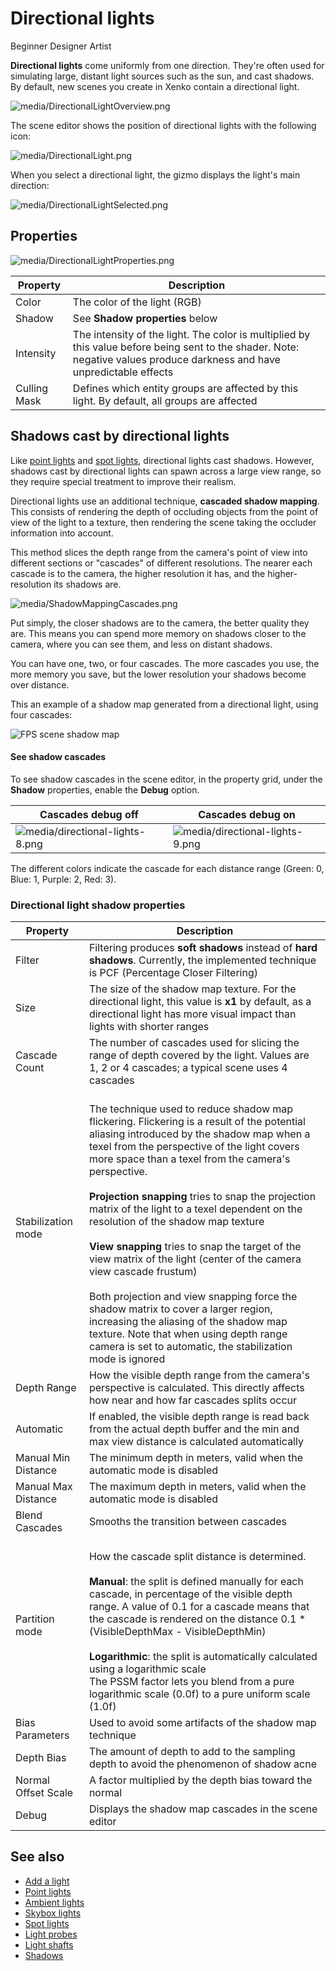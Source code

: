 # Directional lights

<span class="label label-doc-level">Beginner</span>
<span class="label label-doc-audience">Designer</span>
<span class="label label-doc-audience">Artist</span>

**Directional lights** come uniformly from one direction. They're often used for simulating large, distant light sources such as the sun, and cast shadows. By default, new scenes you create in Xenko contain a directional light.

![media/DirectionalLightOverview.png](media/DirectionalLightOverview.png) 

The scene editor shows the position of directional lights with the following icon:

![media/DirectionalLight.png](media/DirectionalLight.png) 

When you select a directional light, the gizmo displays the light's main direction:

![media/DirectionalLightSelected.png](media/DirectionalLightSelected.png) 

## Properties

![media/DirectionalLightProperties.png](media/DirectionalLightProperties.png) 

| Property     | Description                                                                                    
| ------------ | ---------- |
| Color        | The color of the light (RGB)
| Shadow       | See **Shadow properties** below
| Intensity    | The intensity of the light. The color is multiplied by this value before being sent to the shader. Note: negative values produce darkness and have unpredictable effects
| Culling Mask | Defines which entity groups are affected by this light. By default, all groups are affected

## Shadows cast by directional lights

Like [point lights](point-lights.md) and [spot lights](spot-lights.md), directional lights cast shadows. However, shadows cast by directional lights can spawn across a large view range, so they require special treatment to improve their realism.

Directional lights use an additional technique, **cascaded shadow mapping**. This consists of rendering the depth of occluding objects from the point of view of the light to a texture, then rendering the scene taking the occluder information into account.

This method slices the depth range from the camera's point of view into different sections or "cascades" of different resolutions. The nearer each cascade is to the camera, the higher resolution it has, and the higher-resolution its shadows are.

![media/ShadowMappingCascades.png](media/ShadowMappingCascades.png) 

Put simply, the closer shadows are to the camera, the better quality they are. This means you can spend more memory on shadows closer to the camera, where you can see them, and less on distant shadows.

You can have one, two, or four cascades. The more cascades you use, the more memory you save, but the lower resolution your shadows become over distance.

This an example of a shadow map generated from a directional light, using four cascades:

![FPS scene shadow map](media/shadow-atlas-2x.png)

#### See shadow cascades

To see shadow cascades in the scene editor, in the property grid, under the **Shadow** properties, enable the **Debug** option.

| Cascades debug off    | Cascades debug on     
| ---------------------- | ----------
| ![media/directional-lights-8.png](media/directional-lights-8.png)  | ![media/directional-lights-9.png](media/directional-lights-9.png)

The different colors indicate the cascade for each distance range (Green: 0, Blue: 1, Purple: 2, Red: 3).

### Directional light shadow properties

| Property            | Description             
| ------------------- | ------------
| Filter              | Filtering produces **soft shadows** instead of **hard shadows**. Currently, the implemented technique is PCF (Percentage Closer Filtering)
| Size                | The size of the shadow map texture. For the directional light, this value is **x1** by default, as a directional light has more visual impact than lights with shorter ranges
| Cascade Count       | The number of cascades used for slicing the range of depth covered by the light. Values are 1, 2 or 4 cascades; a typical scene uses 4 cascades
| Stabilization mode  | <br>The technique used to reduce shadow map flickering. Flickering is a result of the potential aliasing introduced by the shadow map when a texel from the perspective of the light covers more space than a texel from the camera's perspective.</br> <br> **Projection snapping** tries to snap the projection matrix of the light to a texel dependent on the resolution of the shadow map texture</br> <br>**View snapping** tries to snap the target of the view matrix of the light (center of the camera view cascade frustum)</br> <br>Both projection and view snapping force the shadow matrix to cover a larger region, increasing the aliasing of the shadow map texture. Note that when using depth range camera is set to automatic, the stabilization mode is ignored</br>
| Depth Range         | How the visible depth range from the camera's perspective is calculated. This directly affects how near and how far cascades splits occur
| Automatic           | If enabled, the visible depth range is read back from the actual depth buffer and the min and max view distance is calculated automatically
| Manual Min Distance | The minimum depth in meters, valid when the automatic mode is disabled
| Manual Max Distance | The maximum depth in meters, valid when the automatic mode is disabled
| Blend Cascades      | Smooths the transition between cascades  
| Partition mode      | <br>How the cascade split distance is determined.</br> <br> **Manual**: the split is defined manually for each cascade, in percentage of the visible depth range. A value of 0.1 for a cascade means that the cascade is rendered on the distance 0.1 * (VisibleDepthMax - VisibleDepthMin)<br> <br> **Logarithmic**: the split is automatically calculated using a logarithmic scale <br> The PSSM factor lets you blend from a pure logarithmic scale (0.0f) to a pure uniform scale (1.0f)<br>
| Bias Parameters     | Used to avoid some artifacts of the shadow map technique
| Depth Bias          | The amount of depth to add to the sampling depth to avoid the phenomenon of shadow acne
| Normal Offset Scale | A factor multiplied by the depth bias toward the normal
| Debug               | Displays the shadow map cascades in the scene editor

## See also

* [Add a light](add-a-light.md)
* [Point lights](point-lights.md)
* [Ambient lights](ambient-lights.md)
* [Skybox lights](skybox-lights.md)
* [Spot lights](spot-lights.md)
* [Light probes](light-probes.md)
* [Light shafts](light-shafts.md)
* [Shadows](shadows.md)
